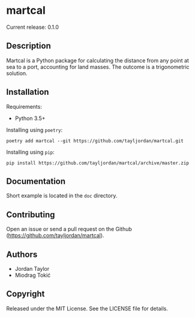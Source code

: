 martcal
=======

Current release: 0.1.0


Description
-----------

Martcal is a Python package for calculating the distance from any point
at sea to a port, accounting for land masses. The outcome is a trigonometric solution.

Installation
------------

Requirements:

 - Python 3.5+

Installing using `poetry`:

    poetry add martcal --git https://github.com/tayljordan/martcal.git

Installing using `pip`:

    pip install https://github.com/tayljordan/martcal/archive/master.zip


Documentation
-------------

Short example is located in the `doc` directory.


Contributing
------------

Open an issue or send a pull request on the Github
(https://github.com/tayljordan/martcal).


Authors
-------

 - Jordan Taylor
 - Miodrag Tokić


Copyright
---------

Released under the MIT License. See the LICENSE file for details.
